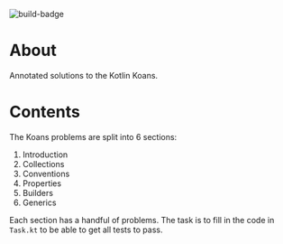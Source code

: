![build-badge](https://travis-ci.org/raleighlittles/Kotlin-Koans.svg?branch=master)

# About

Annotated solutions to the Kotlin Koans.

# Contents

The Koans problems are split into 6 sections:

1. Introduction
2. Collections
3. Conventions
4. Properties
5. Builders
6. Generics

Each section has a handful of problems. The task is to fill in the code in `Task.kt` to be able to get all tests to pass.
